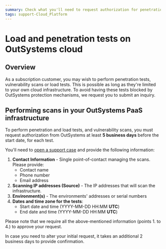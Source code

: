 ```yaml
---
summary: Check what you'll need to request authorization for penetration tests, load tests and vulnerability scans on OutSystems cloud.
tags: support-Cloud_Platform
---
```


# Load and penetration tests on OutSystems cloud

## Overview

As a subscription customer, you may wish to perform penetration tests, vulnerability scans or load tests. This is possible as long as they're limited to your own cloud infrastructure. To avoid having these tests blocked by OutSystems protection mechanisms, we request you to submit an inquiry.

## Performing scans in your OutSystems PaaS infrastructure

To perform penetration and load tests, and vulnerability scans, you must request authorization from OutSystems at least **5 business days** before the start date, for each test.

You'll need to [open a support case](https://www.outsystems.com/SupportPortal/CaseOpen/) and provide the following information:

1. **Contact Information** - Single point-of-contact managing the scans. Please provide:
    * Contact name
    * Phone number
    * Email address
2. **Scanning IP addresses (Source)** - The IP addresses that will scan the infrastructure.
3. **Environment(s)** - The environments' addresses or serial numbers
4. **Dates and time zone for the tests**:
    * Start date and time (YYYY-MM-DD HH:MM **UTC**)
    * End date and time (YYYY-MM-DD HH:MM **UTC**)

Please note that we require all the above-mentioned information (points 1. to 4.) to approve your request.

In case you need to alter your initial request, it takes an additional 2 business days to provide confirmation.

